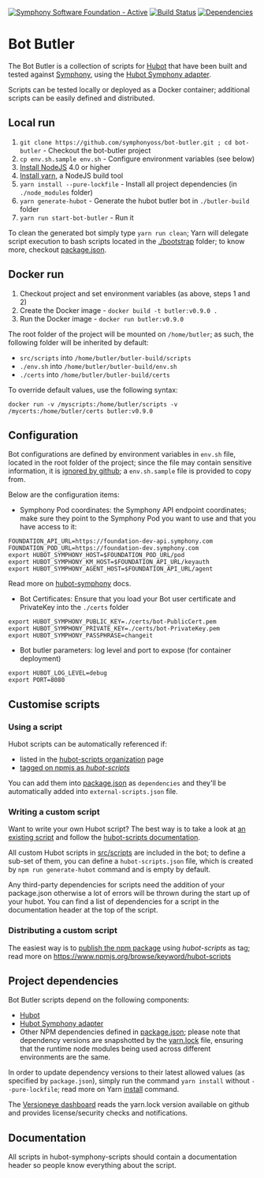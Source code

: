 [![Symphony Software Foundation - Active](https://cdn.rawgit.com/symphonyoss/contrib-toolbox/master/images/ssf-badge-incubating.svg)](https://symphonyoss.atlassian.net/wiki/display/FM/Incubating) [![Build Status](https://travis-ci.org/symphonyoss/bot-butler.svg)](https://travis-ci.org/symphonyoss/bot-butler) [![Dependencies](https://www.versioneye.com/user/projects/58ac50944ca76f0047de1847/badge.svg?style=flat-square)](https://www.versioneye.com/user/projects/58ac50944ca76f0047de1847?child=summary)

# Bot Butler
The Bot Butler is a collection of scripts for [Hubot](https://hubot.github.com/) that have been built and tested against [Symphony](http://www.symphony.com), using the [Hubot Symphony adapter](https://github.com/symphonyoss/hubot-symphony).

Scripts can be tested locally or deployed as a Docker container; additional scripts can be easily defined and distributed.

## Local run
1. `git clone https://github.com/symphonyoss/bot-butler.git ; cd bot-butler` - Checkout the bot-butler project
2. `cp env.sh.sample env.sh` - Configure environment variables (see below)
3. [Install NodeJS](https://nodejs.org/en/download/) 4.0 or higher
4. [Install yarn](https://yarnpkg.com/en/docs/install), a NodeJS build tool
5. `yarn install --pure-lockfile` - Install all project dependencies (in `./node_modules` folder)
6. `yarn generate-hubot` - Generate the hubot butler bot in `./butler-build` folder
7. `yarn run start-bot-butler` - Run it

To clean the generated bot simply type `yarn run clean`; Yarn will delegate script execution to bash scripts located in the [./bootstrap](bootstrap) folder; to know more, checkout [package.json](package.json).

## Docker run
1. Checkout project and set environment variables (as above, steps 1 and 2)
2. Create the Docker image - `docker build -t butler:v0.9.0 .`
3. Run the Docker image - `docker run butler:v0.9.0`

The root folder of the project will be mounted on `/home/butler`; as such, the following folder will be inherited by default:
- `src/scripts` into `/home/butler/butler-build/scripts`
- `./env.sh` into `/home/butler/butler-build/env.sh`
- `./certs` into `/home/butler/butler-build/certs`

To override default values, use the following syntax:
```
docker run -v /myscripts:/home/butler/scripts -v /mycerts:/home/butler/certs butler:v0.9.0
```

## Configuration
Bot configurations are defined by environment variables in `env.sh` file, located in the root folder of the project; since the file may contain sensitive information, it is [ignored by github](.gitignore); a `env.sh.sample` file is provided to copy from.

Below are the configuration items:

- Symphony Pod coordinates: the Symphony API endpoint coordinates; make sure they point to the Symphony Pod you want to use and that you have access to it:
```
FOUNDATION_API_URL=https://foundation-dev-api.symphony.com
FOUNDATION_POD_URL=https://foundation-dev.symphony.com
export HUBOT_SYMPHONY_HOST=$FOUNDATION_POD_URL/pod
export HUBOT_SYMPHONY_KM_HOST=$FOUNDATION_API_URL/keyauth
export HUBOT_SYMPHONY_AGENT_HOST=$FOUNDATION_API_URL/agent
```
Read more on [hubot-symphony](https://github.com/symphonyoss/hubot-symphony) docs.

- Bot Certificates: Ensure that you load your Bot user certificate and PrivateKey into the `./certs` folder
```
export HUBOT_SYMPHONY_PUBLIC_KEY=./certs/bot-PublicCert.pem
export HUBOT_SYMPHONY_PRIVATE_KEY=./certs/bot-PrivateKey.pem
export HUBOT_SYMPHONY_PASSPHRASE=changeit
```
- Bot butler parameters: log level and port to expose (for container deployment)
```
export HUBOT_LOG_LEVEL=debug
export PORT=8080
```

## Customise scripts

### Using a script
Hubot scripts can be automatically referenced if:
- listed in the [hubot-scripts organization](https://github.com/hubot-scripts) page
- [tagged on npmjs as *hubot-scripts*](https://www.npmjs.org/browse/keyword/hubot-scripts)

You can add them into [package.json](package.json) as `dependencies` and they'll be automatically added into `external-scripts.json` file.

### Writing a custom script
Want to write your own Hubot script? The best way is to take a look at [an existing script](src/scripts) and follow the [hubot-scripts documentation](https://www.npmjs.com/package/hubot-scripts).

All custom Hubot scripts in [src/scripts](src/scripts) are included in the bot; to define a sub-set of them, you can define a `hubot-scripts.json` file, which is created by `npm run generate-hubot` command and is empty by default.

Any third-party dependencies for scripts need the addition of your package.json otherwise a lot of errors will be thrown during the start up of your hubot. You can find a list of dependencies for a script in the documentation header at the top of the script.

### Distributing a custom script
The easiest way is to [publish the npm package](https://docs.npmjs.com/getting-started/publishing-npm-packages) using *hubot-scripts* as tag; read more on https://www.npmjs.org/browse/keyword/hubot-scripts

## Project dependencies
Bot Butler scripts depend on the following components:
- [Hubot](https://hubot.github.com/)
- [Hubot Symphony adapter](https://github.com/symphonyoss/hubot-symphony)
- Other NPM dependencies defined in [package.json](package.json); please note that dependency versions are snapshotted by the [yarn.lock](yarn.lock) file, ensuring that the runtime node modules being used across different environments are the same.

In order to update dependency versions to their latest allowed values (as specified by `package.json`), simply run the command `yarn install` without `--pure-lockfile`; read more on Yarn [install](https://yarnpkg.com/en/docs/cli/install) command.

The [Versioneye dashboard](https://www.versioneye.com/user/projects/58ac50944ca76f0047de1847?child=summary) reads the yarn.lock version available on github and provides license/security checks and notifications.

## Documentation
All scripts in hubot-symphony-scripts should contain a documentation header so people know everything about the script.
